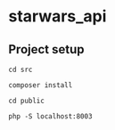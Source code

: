 # starwars_api

## Project setup
```
cd src

composer install

cd public

php -S localhost:8003
```


